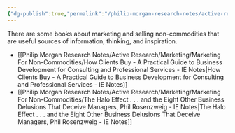 ```yaml
---
{"dg-publish":true,"permalink":"/philip-morgan-research-notes/active-research/marketing/marketing-for-non-commodities/useful-books-on-marketing-and-selling-non-commodities/"}
---
```


There are some books about marketing and selling non-commodities that are useful sources of information, thinking, and inspiration.

- [[Philip Morgan Research Notes/Active Research/Marketing/Marketing For Non-Commodities/How Clients Buy - A Practical Guide to Business Development for Consulting and Professional Services - IE Notes|How Clients Buy - A Practical Guide to Business Development for Consulting and Professional Services - IE Notes]]
- [[Philip Morgan Research Notes/Active Research/Marketing/Marketing For Non-Commodities/The Halo Effect . . . and the Eight Other Business Delusions That Deceive Managers, Phil Rosenzweig - IE Notes|The Halo Effect . . . and the Eight Other Business Delusions That Deceive Managers, Phil Rosenzweig - IE Notes]]
